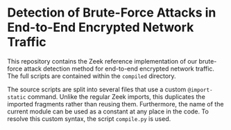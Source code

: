 # Detection of Brute-Force Attacks in End-to-End Encrypted Network Traffic

This repository contains the Zeek reference implementation of our brute-force attack detection method for end-to-end encrypted network traffic.
The full scripts are contained within the `compiled` directory.

The source scripts are split into several files that use a custom `@import-static` command. Unlike the regular Zeek imports, this duplicates the imported fragments rather than reusing them. Furthermore, the name of the current module can be used as a constant at any place in the code.
To resolve this custom syntax, the script `compile.py` is used.
